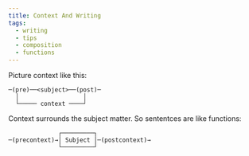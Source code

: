 ```yaml
---
title: Context And Writing
tags:
  - writing
  - tips
  - composition
  - functions
---
```


Picture context like this:

```
─(pre)──<subject>──(post)─
  │                  │
  └───── context ────┘
```
Context surrounds the subject matter. So sententces are like functions:

```
              ┌─────────┐
─(precontext)→│ Subject │─(postcontext)→
              └─────────┘
```
